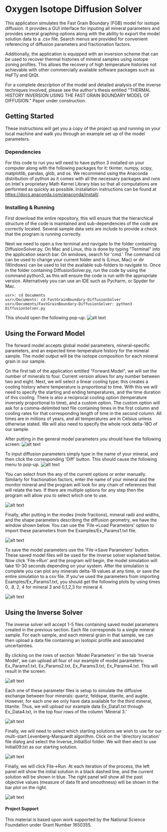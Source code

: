 # Oxygen Isotope Diffusion Solver

This application simulates the Fast Grain Boundary (FGB) model for isotope diffusion. It provides a GUI interface for inputing all mineral parameters and provides several graphing options along with the ability to export the model solution data to a .csv file. Search menus are provided for convenient referencing of diffusion parameters and fractionation factors.

Additionally, the application is equipped with an inversion scheme that can be used to recover thermal histories of mineral samples using isotope zoning profiles. This allows the recovery of high temperature histories not achievable with other commercially available software packages such as HeFTy and QtQt.

For a complete description of the model and detailed analysis of the inverse techniques involved, please see the author's thesis entitled "THERMAL HISTORY INVERSION USING THE FAST GRAIN BOUNDARY MODEL OF DIFFUSION." Paper under construction.

## Getting Started

These instructions will get you a copy of the project up and running on your local machine and walk you through an example set up of the model parameters.

### Dependencies

For this code to run you will need to have python 3 installed on your computer along with the following packages for it: tkinter, numpy, scipy, matplotlib, pandas, glob, and os. We recommend using the Anaconda distribution of python as it comes with all the necessary packages and runs on Intel's proprietary Math Kernel Library blas so that all computations are performed as quickly as possible. Installation instructions can be found at https://docs.anaconda.com/anaconda/install/.

### Installing & Running

First download the entire repository, this will ensure that the hierarchical structure of the code is maintained and sub-dependencies of the code are correctly located. Several sample data sets are include to provide a check that the program is running correctly.

Next we need to open a live terminal and navigate to the folder containing DiffusionSolver.py. On Mac and Linux, this is done by typing "Terminal" into the application search bar. On windows, search for 'cmd.' The command cd can be used to change your current folder and ls (Linux, Mac) or dir (Windows) can be used to list the available sub-folders to navigate to. Once in the folder containing DiffusionSolver.py, run the code by using the command python3, as this will ensure the code is run with the appropriate version. Alternatively you can use an IDE such as Pycharm, or Spyder for Mac.

```
usr>: cd Documents
usr>/Documents: cd FastGrainBoundary-DiffusionSolver
usr>/Documents/FastGrainBoundary-DiffusionSolver: python3 DiffusionSolver.py
```
This should open the following pop-up:
![alt text](Screenshots/Screen01-maingui.png "")

## Using the Forward Model 
The forward model accepts global model parameters, mineral-specific parameters, and an expected time-temperature history for the mineral sample. The model output will be the isotope composition for each mineral grain in our sample.

On the first tab of the application entitled "Forward Model", we will set the number of minerals to four. Current version allows for any number between two and eight. Next, we will select a linear cooling type; this creates a cooling history where temperature is proportional to time. With this we will need to specify the starting and ending temperatures, and the time duration of this cooling. There is also a reciprocal cooling option (temperature inversely proportional to time), and a custom option. The custom option will ask for a comma-delimited text file containing times in the first column and cooling rates for that corresponding length of time in the second column. All times are in millions of years, and all temperatures are in Celsius unless otherwise stated. We will also need to specify the whole rock delta-18O of our sample.

After putting in the general model parameters you should have the following screen:
![alt text](Screenshots/Screen02-mainparams.png "")

To input diffusion parameters simply type in the name of your mineral, and then click the corresponding 'Diff' button. This should cause the following menu to pop-up. 
![alt text](Screenshots/Screen03-diffusion.png "")

You can select from the any of the current options or enter manually. Similarly for fractionation factors, enter the name of your mineral and the monitor mineral and the program will look for any chain of references that will relate the two. If there are multiple options for any step then the program will allow you to select which one to use.

![alt text](Screenshots/Screen04-frac.png "")

Finally, after putting in the modes (mole fractions), mineral radii and widths, and the shape parameters describing the diffusion geometry, we have the window shown below. You can use the 'File->Load Parameters' option to import these parameters from the Examples/Ex_Params1.txt file. 

![alt text](Screenshots/Screen05-allparams.png "")

To save the model parameters use the 'File->Save Parameters' button. These saved model files will be used for the inverse solver explained below. Now click 'File->Run' and the program will begin, the model simulation will take 10-30 seconds depending on your system. After the simulation is complete you can plot any minerals delta-18 values at any time, or save the entire simulation to a csv file. If you've used the parameters from importing Examples/Ex_Params1.txt, you should get the following plots by using times 0, .8, 2, 4 for mineral 3 and 0,1,2,3 for mineral 4.

![alt text](Screenshots/Screen06-modeloutput.png "")


## Using the Inverse Solver
The inverse solver will accept 1-5 files containing saved model parameters created in the previous section. Each file corresponds to a single mineral sample. For each sample, and each mineral grain in that sample, we can then upload a data file containing an isotopic profile and associated uncertainties.

By clicking on the rows of section 'Model Parameters' in the tab 'Inverse Model', we can upload all four of our example of model parameters: Ex_Params1.txt, Ex_Params2.txt, Ex_Params3.txt, Ex_Params4.txt. This will result in the screen:

![alt text](Screenshots/Screen07-invparams.png "")

Each one of these parameter files is setup to simulate the diffusive exchange between four minerals: quartz, feldspar, titanite, and augite. However, for each one we only have data available for the third mineral, titanite. Thus, we will upload our example data Ex_Data1.txt through Ex_Data4.txt, in the top four rows of the column 'Mineral 3.' 

![alt text](Screenshots/Screen08-data.png "")

Finally, we will need to select which starting solutions we wish to use for our multi-start Levenberg-Marquardt algorithm. Click on the 'directory location' file dialog and select the Inverse_InitialSol folder. We will then elect to use Initial09.txt as our starting solution.

![alt text](Screenshots/Screen09-invinitial.png "")

Finally, we will click File->Run. At each iteration of the process, the left panel will show the initial solution in a black dashed line, and the current solution will be shown in blue. The right panel will show all the past objective values (measure of data fit and smoothness) will be shown in the bar plot on the right.

![alt text](Screenshots/Screen10-invdialog.png "")

#### Project Support
This material is based upon work supported by the National Science Foundation under Grant Number 1650355.

